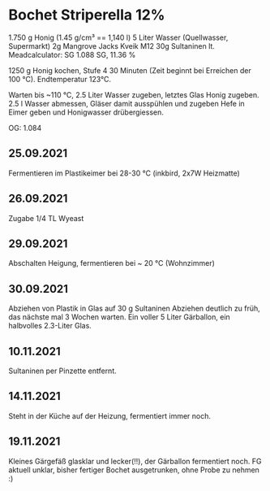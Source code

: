 # Bochet Striperella 12% 
1.750 g Honig (1.45 g/cm³ == 1,140 l)
   5  Liter Wasser  (Quellwasser, Supermarkt)
  2g Mangrove Jacks Kveik M12
  30g Sultaninen
 lt. Meadcalculator: SG 1.088 SG, 11.36 %


1250 g Honig kochen, Stufe 4 30 Minuten (Zeit beginnt bei Erreichen der 100 °C). Endtemperatur 123°C.

Warten bis ~110 °C, 2.5 Liter Wasser zugeben, letztes Glas Honig zugeben.
2.5 l Wasser abmessen, Gläser damit  ausspühlen und zugeben
Hefe in Eimer geben und Honigwasser drübergiessen.

OG: 1.084

## 25.09.2021
Fermentieren im Plastikeimer bei 28-30 °C (inkbird, 2x7W Heizmatte)

## 26.09.2021
Zugabe 1/4 TL Wyeast 
 
 ## 29.09.2021
Abschalten Heigung, fermentieren bei ~ 20 °C (Wohnzimmer)

 ## 30.09.2021
 Abziehen von Plastik in Glas auf 30 g Sultaninen
 Abziehen deutlich zu früh, das nächste mal 3 Wochen warten.
 Ein voller 5 Liter Gärballon, ein halbvolles 2.3-Liter Glas.
 
 ## 10.11.2021
 Sultaninen per Pinzette entfernt.
 
 ## 14.11.2021
 Steht in der Küche auf der Heizung, fermentiert immer noch.
 
 ## 19.11.2021
 Kleines Gärgefäß glasklar und lecker(!!), der Gärballon fermentiert noch.
 FG aktuell unklar, bisher fertiger Bochet ausgetrunken, ohne Probe zu nehmen :)
 
 
 
